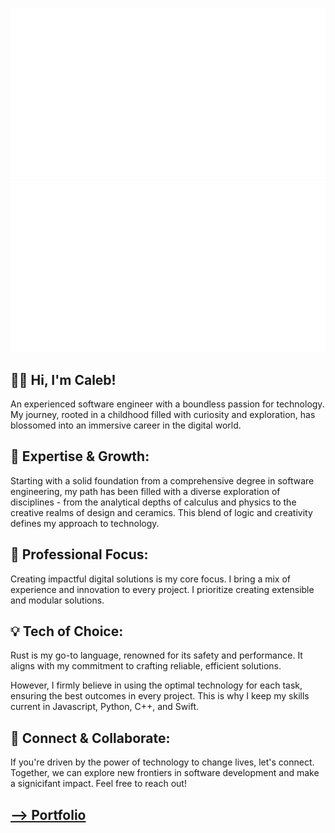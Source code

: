 ![GitHub User Statistics Dark](https://raw.githubusercontent.com/calebbarzee/profile_stats/master/generated/overview.svg#gh-dark-mode-only)
![GitHub User Statistics Light](https://raw.githubusercontent.com/calebbarzee/profile_stats/master/generated/overview.svg#gh-light-mode-only)



## 👨‍💻 Hi, I'm Caleb!
An experienced software engineer with a boundless passion for technology. My journey, rooted in a childhood filled with curiosity and exploration, has blossomed into an immersive career in the digital world.

## 🧠 Expertise & Growth:
Starting with a solid foundation from a comprehensive degree in software engineering, my path has been filled with a diverse exploration of disciplines - from the analytical depths of calculus and physics to the creative realms of design and ceramics. This blend of logic and creativity defines my approach to technology.

## 🎯 Professional Focus:
Creating impactful digital solutions is my core focus. I bring a mix of experience and innovation to every project. I prioritize creating extensible and modular solutions.

## 💡 Tech of Choice:
Rust is my go-to language, renowned for its safety and performance. It aligns with my commitment to crafting reliable, efficient solutions.

However, I firmly believe in using the optimal technology for each task, ensuring the best outcomes in every project. This is why I keep my skills current in Javascript, Python, C++, and Swift.

## 🤝 Connect & Collaborate:
If you're driven by the power of technology to change lives, let's connect. Together, we can explore new frontiers in software development and make a signicifant impact. Feel free to reach out!

## [--> Portfolio](https://calebbarzee.github.io)
